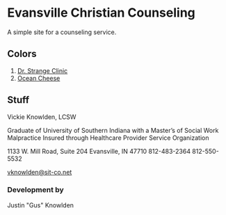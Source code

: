 # Evansville Christian Counseling

A simple site for a counseling service.

## Colors

1. [Dr. Strange Clinic](http://colorschemedesigner.com/#0qc1Tmh9Vw0w0)
2. [Ocean Cheese](http://colorschemedesigner.com/#0qc1Tmh9Vw0w0)

## Stuff

Vickie Knowlden, LCSW

Graduate of University of Southern Indiana with a Master’s of Social Work
Malpractice Insured through Healthcare Provider Service Organization

1133 W. Mill Road, Suite 204
Evansville, IN 47710
812-483-2364
812-550-5532

vknowlden@sit-co.net

### Development by

Justin "Gus" Knowlden

